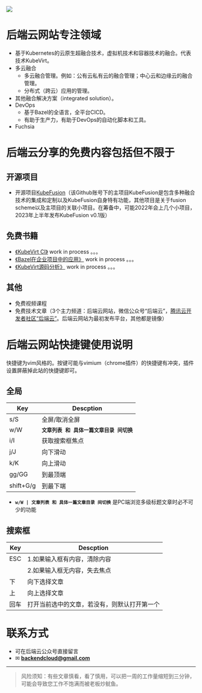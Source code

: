 ![](/images/index/29fa8cc3.png)
# 后端云网站专注领域

* 基于Kubernetes的云原生超融合技术，虚拟机技术和容器技术的融合。代表技术KubeVirt。
* 多云融合
   * 多云融合管理。例如：公有云私有云的融合管理；中心云和边缘云的融合管理。
  * 分布式（跨云）应用的管理。
* 其他融合解决方案（integrated solution）。
* DevOps
   * 基于Bazel的全语言，全平台CICD。
   * 有助于生产力，有助于DevOps的自动化脚本和工具。
* Fuchsia

# 后端云分享的免费内容包括但不限于

## 开源项目
* 开源项目[KubeFusion](https://github.com/kubefusion)（该Github账号下的主项目KubeFusion是包含多种融合技术的集成和定制以及KubeFusion自身特有功能，其他项目是关于fusion scheme以及主项目的关联小项目。在筹备中，可能2022年会上几个小项目，2023年上半年发布KubeFusion v0.1版）


## 免费书籍
  * [《KubeVirt CI》](http://book.backendcloud.cn/kubevirt-ci-book/) work in process 。。。
  * [《Bazel在企业项目中的应用》](http://book.backendcloud.cn/bazel-book/) work in process 。。。
  * [《KubeVirt源码分析》](http://book.backendcloud.cn/kubevirt-book/) work in process 。。。


## 其他
* 免费视频课程
* 免费技术文章（3个主力频道：后端云网站，微信公众号“后端云”，[腾讯云开发者社区“后端云”](https://cloud.tencent.com/developer/column/72779)。后端云网站为最初发布平台，其他都是镜像）

[//]: # (1.虚拟机技术和容器技术的融合 2.多云融合（多云（公有云私有云中心云边缘云）融合管理，分布式应用融合部署）3.在1和2融合环境上的全语言全平台CICD)
[//]: # (* 容器和虚拟机融合技术，如KubeVirt生态)
[//]: # (* 多集群管理：公有云私有云边缘云等多云管理，分布式应用在分布式云上的管理)
[//]: # (* 自动化：CICD；bash、golang脚本工具)

[//]: # (This may be the most platform independent comment)



# 后端云网站快捷键使用说明

快捷键为vim风格的。按键可能与vimium（chrome插件）的快捷键有冲突，插件设置屏蔽掉此站的快捷键即可。

## 全局

| Key | Descption                 |
| --- |---------------------------|
| s/S | 全屏/取消全屏                   |
| w/W | **`文章列表 和 具体一篇文章目录 间切换`** |
| i/I | 获取搜索框焦点                   |
| j/J | 向下滑动                      |
| k/K | 向上滑动                      |
| gg/GG | 到最顶端                      |
| shift+G/g | 到最下端                      |

* **`w/W | 文章列表 和 具体一篇文章目录 间切换`** 是PC端浏览多级标题文章时必不可少的功能


## 搜索框

| Key | Descption |
| --- | --- |
| ESC | 1.如果输入框有内容，清除内容 |
|     | 2.如果输入框无内容，失去焦点 |
| 下 | 向下选择文章 |
| 上 | 向上选择文章 |
| 回车 | 打开当前选中的文章，若没有，则默认打开第一个 |



# 联系方式
* 可在后端云公众号直接留言
* ✉ **[backendcloud@gmail.com](mailto:backendcloud@gmail.com)**


<hr>

> 风险须知：有些文章慎看，看了慎用，可以把一周的工作量缩短到三分钟，可能会导致您工作不饱满而被老板炒鱿鱼。
